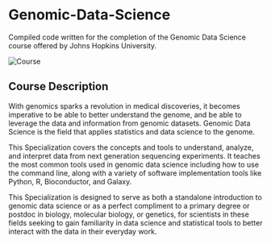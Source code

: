 # Genomic-Data-Science

Compiled code written for the completion of the Genomic Data Science course offered by Johns Hopkins University. 

![Course](https://s3.amazonaws.com/coursera_assets/meta_images/generated/XDP/XDP~SPECIALIZATION!~genomic-data-science/XDP~SPECIALIZATION!~genomic-data-science.jpeg)

## Course Description

With genomics sparks a revolution in medical discoveries, it becomes imperative to be able to better understand the genome, and be able to leverage the data and information from genomic datasets. Genomic Data Science is the field that applies statistics and data science to the genome.

This Specialization covers the concepts and tools to understand, analyze, and interpret data from next generation sequencing experiments. It teaches the most common tools used in genomic data science including how to use the command line, along with a variety of software implementation tools like Python, R, Bioconductor, and Galaxy.

This Specialization is designed to serve as both a standalone introduction to genomic data science or as a perfect compliment to a primary degree or postdoc in biology, molecular biology, or genetics, for scientists in these fields seeking to gain familiarity in data science and statistical tools to better interact with the data in their everyday work.
